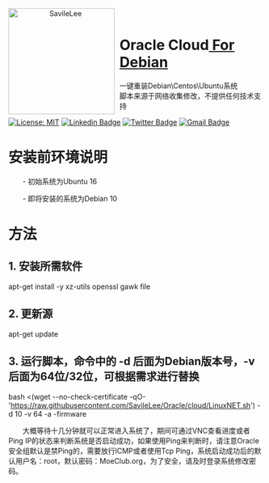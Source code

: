 <p align="center">
<img width="210" height="210" align="left" style="float: left; margin: 0 10px 0 0;" src="https://raw.githubusercontent.com/SavileLee/Oracle/cloud/Lib/oracle.png" alt="SavileLee"/>
</br>
<h1>Oracle Cloud<a href="https://dreamstart.site"> For Debian</a></h1>
一键重装Debian\Centos\Ubuntu系统
</br>
脚本来源于网络收集修改，不提供任何技术支持
</p>

[![License: MIT](https://img.shields.io/badge/license-MIT-green)](LICENSE)
[![Linkedin Badge](https://img.shields.io/badge/-Linkedin-1ca0f1?style=ightgrey&logo=Linkedin&logoColor=white&link=https://www.linkedin.com/in/SavileLee/)](https://www.linkedin.com/in/SavileLee/)
[![Twitter Badge](https://img.shields.io/badge/-Twitter-1ca0f1?style=lightgrey&labelColor=1ca0f1&logo=twitter&logoColor=white&link=https://twitter.com/SavileLee)](https://twitter.com/SavileLee)
[![Gmail Badge](https://img.shields.io/badge/-Gmail-1ca0f1?style=ightgrey&logo=Gmail&logoColor=white&link=mailto:liyesen@gmail.com)](mailto:liyesen@gmail.com)

# 安装前环境说明
　　- 初始系统为Ubuntu 16

　　- 即将安装的系统为Debian 10

# 方法
## 1. 安装所需软件
apt-get install -y xz-utils openssl gawk file
## 2. 更新源
apt-get update
## 3. 运行脚本，命令中的 -d 后面为Debian版本号，-v 后面为64位/32位，可根据需求进行替换
bash <(wget --no-check-certificate -qO- 'https://raw.githubusercontent.com/SavileLee/Oracle/cloud/LinuxNET.sh') -d 10 -v 64 -a -firmware

　　大概等待十几分钟就可以正常进入系统了，期间可通过VNC查看进度或者Ping IP的状态来判断系统是否启动成功，如果使用Ping来判断时，请注意Oracle安全组默认是禁Ping的，需要放行ICMP或者使用Tcp Ping，系统启动成功后的默认用户名：root，默认密码：MoeClub.org，为了安全，请及时登录系统修改密码。
